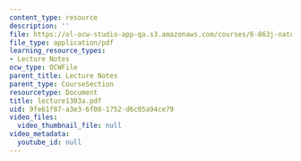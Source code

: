 ```yaml
---
content_type: resource
description: ''
file: https://ol-ocw-studio-app-qa.s3.amazonaws.com/courses/6-863j-natural-language-and-the-computer-representation-of-knowledge-spring-2003/9fe61f87a3e36f081752d6c05a94ce79_lecture1303a.pdf
file_type: application/pdf
learning_resource_types:
- Lecture Notes
ocw_type: OCWFile
parent_title: Lecture Notes
parent_type: CourseSection
resourcetype: Document
title: lecture1303a.pdf
uid: 9fe61f87-a3e3-6f08-1752-d6c05a94ce79
video_files:
  video_thumbnail_file: null
video_metadata:
  youtube_id: null
---
```


